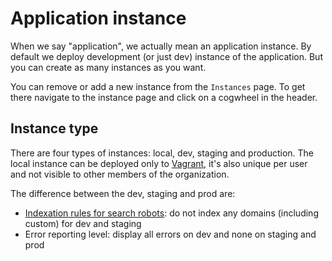 # Application instance

When we say "application", we actually mean an application instance. By default we deploy development (or just dev) instance of the application. But you can create as many instances as you want.

You can remove or add a new instance from the `Instances` page. To get there navigate to the instance page and click on a cogwheel in the header.
 
## Instance type

There are four types of instances: local, dev, staging and production. The local instance can be deployed only to [Vagrant](../vagrant/README.md), it's also unique per user and not visible to other members of the organization.

The difference between the dev, staging and prod are:
 
* [Indexation rules for search robots](domains.md): do not index any domains (including custom) for dev and staging
* Error reporting level: display all errors on dev and none on staging and prod 
 